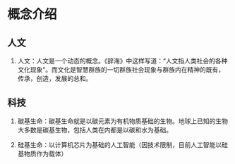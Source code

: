# 概念介绍

## 人文

1. 人文：人文是一个动态的概念。《辞海》中这样写道：“人文指人类社会的各种文化现象”。而文化是智慧群族的一切群族社会现象与群族内在精神的既有，传承，创造，发展的总和。

## 科技

1. 碳基生命：碳基生命就是以碳元素为有机物质基础的生物。地球上已知的生物大多数是碳基生物，包括人类在内都是以碳和水为基础。

2. 硅基生命：以计算机芯片为基础的人工智能（因技术限制，目前人工智能以硅基物质作为载体）


